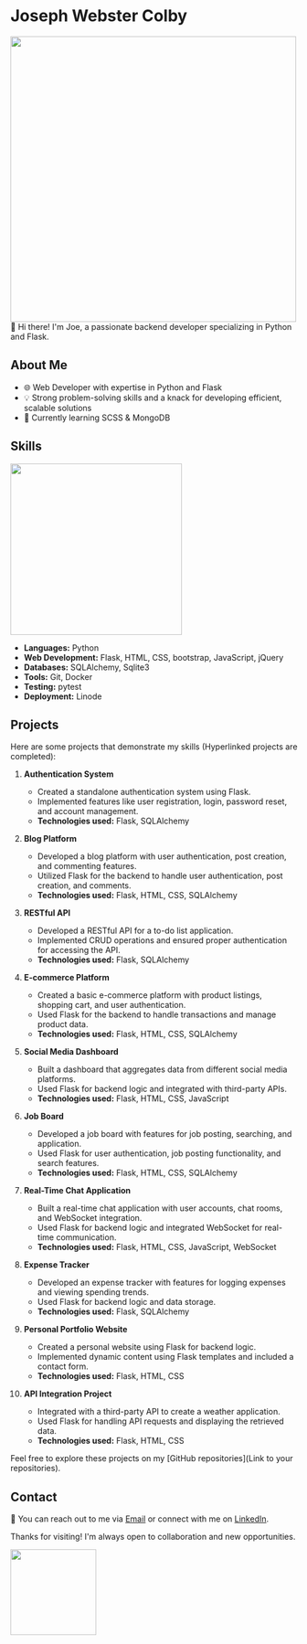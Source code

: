 # Joseph Webster Colby
<img width='500' src="https://github-profile-summary-cards.vercel.app/api/cards/profile-details?username=JWebster-Colby&theme=vue" />
👋 Hi there! I'm Joe, a passionate backend developer specializing in Python and Flask.

## About Me
- 🌐 Web Developer with expertise in Python and Flask
- 💡 Strong problem-solving skills and a knack for developing efficient, scalable solutions
- 🌱 Currently learning SCSS & MongoDB

## Skills
<img width='300' src="https://github-readme-stats.vercel.app/api/top-langs/?username=JWebster-Colby" />

- **Languages:** Python
- **Web Development:** Flask, HTML, CSS, bootstrap, JavaScript, jQuery
- **Databases:** SQLAlchemy, Sqlite3
- **Tools:** Git, Docker
- **Testing:** pytest
- **Deployment:** Linode

## Projects

Here are some projects that demonstrate my skills (Hyperlinked projects are completed):

1. **Authentication System**
   - Created a standalone authentication system using Flask.
   - Implemented features like user registration, login, password reset, and account management.
   - **Technologies used:** Flask, SQLAlchemy

2. **Blog Platform**
   - Developed a blog platform with user authentication, post creation, and commenting features.
   - Utilized Flask for the backend to handle user authentication, post creation, and comments.
   - **Technologies used:** Flask, HTML, CSS, SQLAlchemy

3. **RESTful API**
   - Developed a RESTful API for a to-do list application.
   - Implemented CRUD operations and ensured proper authentication for accessing the API.
   - **Technologies used:** Flask, SQLAlchemy

4. **E-commerce Platform**
   - Created a basic e-commerce platform with product listings, shopping cart, and user authentication.
   - Used Flask for the backend to handle transactions and manage product data.
   - **Technologies used:** Flask, HTML, CSS, SQLAlchemy

5. **Social Media Dashboard**
   - Built a dashboard that aggregates data from different social media platforms.
   - Used Flask for backend logic and integrated with third-party APIs.
   - **Technologies used:** Flask, HTML, CSS, JavaScript

6. **Job Board**
   - Developed a job board with features for job posting, searching, and application.
   - Used Flask for user authentication, job posting functionality, and search features.
   - **Technologies used:** Flask, HTML, CSS, SQLAlchemy

7. **Real-Time Chat Application**
   - Built a real-time chat application with user accounts, chat rooms, and WebSocket integration.
   - Used Flask for backend logic and integrated WebSocket for real-time communication.
   - **Technologies used:** Flask, HTML, CSS, JavaScript, WebSocket

8. **Expense Tracker**
   - Developed an expense tracker with features for logging expenses and viewing spending trends.
   - Used Flask for backend logic and data storage.
   - **Technologies used:** Flask, SQLAlchemy

10. **Personal Portfolio Website**
    - Created a personal website using Flask for backend logic.
    - Implemented dynamic content using Flask templates and included a contact form.
    - **Technologies used:** Flask, HTML, CSS
     
11. **API Integration Project**
    - Integrated with a third-party API to create a weather application.
    - Used Flask for handling API requests and displaying the retrieved data.
    - **Technologies used:** Flask, HTML, CSS
   
       

Feel free to explore these projects on my [GitHub repositories](Link to your repositories).

## Contact

📧 You can reach out to me via [Email](mailto:rwc.webster+backend-developer@gmail.com) or connect with me on [LinkedIn](https://www.linkedin.com/in/joseph-webster-b596641a8).

Thanks for visiting! I'm always open to collaboration and new opportunities.

<img width='150' src="https://hits.seeyoufarm.com/api/count/incr/badge.svg?url=https%3A%2F%2Fgithub.com%2FJWebster-Colby%2Fhit-counter&count_bg=%236DAC3D&title_bg=%23555555&icon=grafana.svg&icon_color=%23E7E7E7&title=hits&edge_flat=false" />
